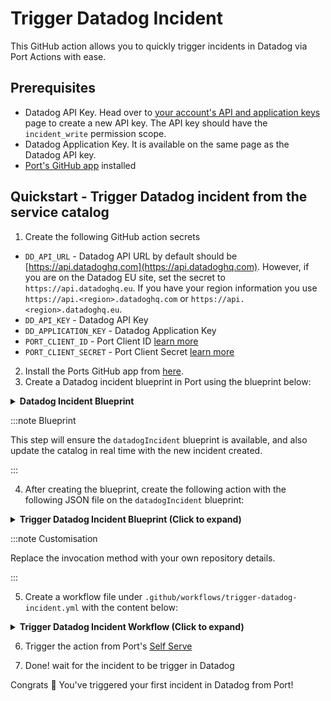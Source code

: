 # Trigger Datadog Incident
This GitHub action allows you to quickly trigger incidents in Datadog via Port Actions with ease.

## Prerequisites
* Datadog API Key. Head over to [your account's API and application keys](https://app.datadoghq.com/account/settings?_gl=1*47zn4y*_gcl_au*MTg2NDEzODgwMC4xNzA1NjQyMDUz*_ga*MTk2MjcxMTc2OC4xNzA1NjQyMDU0*_ga_KN80RDFSQK*MTcwNjAwNzI0MS40LjEuMTcwNjAwNzI0Mi4wLjAuMA..*_fplc*dHFWa3VWZ1YwQVM3QWIlMkZrbmFSWE5OdVFnMWJVRzFFeVhkRnJCVTN6JTJGNEx3Nkc5bmsyVW1VY2locW96ZzB4ekVlcWIyJTJGZnlxc3lpYWlLSzJjYzdpODdTTVZBRzkyUnh2c1NKUVhWR3VoZERnN1R5dVJabjRmSDVMeWIzeklnJTNEJTNE#api) page to create a new API key. The API key should have the `incident_write` permission scope.
* Datadog Application Key. It is available on the same page as the Datadog API key.
* [Port's GitHub app](https://github.com/apps/getport-io) installed

## Quickstart - Trigger Datadog incident from the service catalog

1. Create the following GitHub action secrets
* `DD_API_URL` - Datadog API URL by default should be [https://api.datadoghq.com](https://api.datadoghq.com). However, if you are on the Datadog EU site, set the secret to `https://api.datadoghq.eu`. If you have your region information you use `https://api.<region>.datadoghq.com` or `https://api.<region>.datadoghq.eu`.
* `DD_API_KEY` - Datadog API Key
* `DD_APPLICATION_KEY` - Datadog Application Key
* `PORT_CLIENT_ID` - Port Client ID [learn more](https://docs.getport.io/build-your-software-catalog/sync-data-to-catalog/api/#get-api-token)
* `PORT_CLIENT_SECRET` - Port Client Secret [learn more](https://docs.getport.io/build-your-software-catalog/sync-data-to-catalog/api/#get-api-token)

2. Install the Ports GitHub app from [here](https://github.com/apps/getport-io/installations/new).
3. Create a Datadog incident blueprint in Port using the blueprint below:

<details>
<summary><b>Datadog Incident Blueprint</b></summary>

```json showLineNumbers
{
    "identifier": "datadogIncident",
    "description": "This blueprint represents a Datadog incident in our software catalog",
    "title": "datadogIncident",
    "icon": "Datadog",
    "schema": {
      "properties": {
        "customerImpactScope": {
          "title": "Customer Impact Scope",
          "description": "A summary of the impact customers experienced during the incident.",
          "type": "string"
        },
        "customerImpacted": {
          "title": "Customer Impacted",
          "description": "A flag indicating whether the incident caused customer impact.",
          "type": "boolean",
          "default": false
        },
        "customerImpactStart": {
          "title": "Customer Impact Start",
          "type": "string",
          "description": "Start time of incident affecting customer",
          "format": "date-time"
        },
        "customerImpactEnd": {
          "title": "Customer Impact End",
          "description": "End timestamp of incident affecting customers",
          "type": "string",
          "format": "date-time"
        },
        "created": {
          "title": "Created At",
          "description": "Timestamp of incident creation",
          "type": "string",
          "format": "date-time"
        },
        "updatedAt": {
          "title": "Updated At",
          "description": "Last time incident was updated",
          "type": "string",
          "format": "date-time"
        },
        "customerImpactDuration": {
          "title": "Customer Impact Duration",
          "description": "Duration of customer impact",
          "type": "number"
        },
        "timeToDetect": {
          "title": "Time To Detect",
          "description": "Number of seconds it took to detect incident",
          "type": "number"
        },
        "timeToRepair": {
          "title": "Time To Repair",
          "description": "Number of seconds it took to fix incident",
          "type": "number"
        },
        "severity": {
          "title": "Severity",
          "description": "Severity of incident",
          "type": "string"
        },
        "state": {
          "title": "State",
          "description": "State of the incident",
          "type": "string"
        },
        "createdBy": {
          "title": "Created By",
          "description": "Name of user that created this incident",
          "type": "string"
        }
      },
      "required": []
    },
    "mirrorProperties": {},
    "calculationProperties": {},
    "aggregationProperties": {},
    "relations": {}
}
```

</details>

:::note Blueprint

This step will ensure the `datadogIncident` blueprint is available, and also update the catalog in real time with the new incident created.

:::

4. After creating the blueprint, create the following action with the following JSON file on the `datadogIncident` blueprint:

<details>
<summary><b>Trigger Datadog Incident Blueprint (Click to expand)</b></summary>

```json showLineNumbers
[
  {
    "identifier": "trigger_datadog_incident",
    "title": "Trigger Datadog Incident",
    "icon": "Datadog",
    "userInputs": {
      "properties": {
        "customerImpactScope": {
          "title": "Customer Impact Scope",
          "description": "A summary of the impact customers experienced during the incident.",
          "type": "string"
        },
        "customerImpacted": {
          "title": "Customer Impacted",
          "description": "A flag indicating whether the incident caused customer impact.",
          "type": "boolean"
        },
        "title": {
          "title": "Title",
          "description": "The title of the incident, which summarizes what happened.",
          "type": "string"
        },
        "notificationHandleName": {
          "title": "Notification Handle Name",
          "type": "string",
          "description": "The name of the notified handle."
        },
        "notificationHandleEmail": {
          "title": "Notification Handle Email",
          "description": "The email address used for the notification.",
          "type": "string",
          "pattern": "^[a-zA-Z0-9._-]+@[a-zA-Z0-9.-]+\\.[a-zA-Z]{2,4}$"
        }
      },
      "required": [
        "customerImpacted",
        "title"
      ],
      "order": [
        "title",
        "customerImpacted",
        "customerImpactScope",
        "notificationHandleName",
        "notificationHandleEmail"
      ]
    },
    "invocationMethod": {
      "type": "GITHUB",
      "org": "<Enter GitHub organization>",
      "repo": "<Enter GitHub repository>",
      "workflow": "trigger-datadog-incident.yml",
      "omitUserInputs": false,
      "omitPayload": false,
      "reportWorkflowStatus": true
    },
    "trigger": "CREATE",
    "description": "Triggers Datadog incident",
    "requiredApproval": false
  }
]
```
</details>

:::note Customisation

Replace the invocation method with your own repository details.

:::

5. Create a workflow file under `.github/workflows/trigger-datadog-incident.yml` with the content below:

<details>
<summary><b>Trigger Datadog Incident Workflow (Click to expand)</b></summary>

```yaml showLineNumbers
name: Trigger Datadog Incident
on:
  workflow_dispatch:
    inputs:
      customerImpactScope:
        type: string
      customerImpacted:
        type: boolean
      title:
        type: string
      notificationHandleName:
        type: string
      notificationHandleEmail:
        type: string
      port_payload:
        required: true
        description: Port's payload, including details for who triggered the action and
          general context (blueprint, run id, etc...)
        type: string
      secrets:
        DD_API_KEY:
          required: true
        DD_APPLICATION_KEY:
          required: true
        DD_API_URL:
          required: true
        PORT_CLIENT_ID:
          required: true
        PORT_CLIENT_SECRET:
          required: true
jobs:
  create-entity-in-port-and-update-run:

    runs-on: ubuntu-latest
    steps:
      - name: Inform start of Datadog incident creation
        uses: port-labs/port-github-action@v1
        with:
          clientId: ${{ secrets.PORT_CLIENT_ID }}
          clientSecret: ${{ secrets.PORT_CLIENT_SECRET }}
          baseUrl: https://api.getport.io
          operation: PATCH_RUN
          runId: ${{fromJson(inputs.port_payload).context.runId}}
          logMessage: Starting request to create Datadog incident

      - name: Create a Datadog incident
        id: datadog_incident
        uses: fjogeleit/http-request-action@v1
        with:
          url: "${{ secrets.DD_API_URL }}/api/v2/incidents"
          method: "POST"
          customHeaders: '{"Content-Type": "application/json", "DD-API-KEY": "${{ secrets.DD_API_KEY }}", "DD-APPLICATION-KEY": "${{ secrets.DD_APPLICATION_KEY }}"}'
          data: '{"data": {"type": "incidents", "attributes": {"customer_impact_scope": "${{ inputs.customerImpactScope }}", "customer_impacted": "${{ inputs.customerImpacted }}", "title": "${{ inputs.title }}", "notification_handles": [{"display_name": "${{ inputs.notificationHandleName }}", "handle": "${{ inputs.notificationHandleEmail }}"}]}}}'

      - name: Inform completion of Datadog incident creation
        uses: port-labs/port-github-action@v1
        with:
          clientId: ${{ secrets.PORT_CLIENT_ID }}
          clientSecret: ${{ secrets.PORT_CLIENT_SECRET }}
          baseUrl: https://api.getport.io
          operation: PATCH_RUN
          runId: ${{fromJson(inputs.port_payload).context.runId}}
          logMessage: Finished request to create Datadog incident
      
      - name: Inform ingestion of Datadog incident into Port
        uses: port-labs/port-github-action@v1
        with:
          clientId: ${{ secrets.PORT_CLIENT_ID }}
          clientSecret: ${{ secrets.PORT_CLIENT_SECRET }}
          baseUrl: https://api.getport.io
          operation: PATCH_RUN
          runId: ${{fromJson(inputs.port_payload).context.runId}}
          logMessage: Ingesting Datadog incident into Port

      - name: Convert dates to desired format
        id: format_date
        run: |
          customer_impact_start=$(date -d "${{ fromJson(steps.datadog_incident.outputs.response).data.attributes.customer_impact_start }}" -u +"%Y-%m-%dT%H:%M:%SZ")
          customer_impact_end=$(date -d "${{ fromJson(steps.datadog_incident.outputs.response).data.attributes.customer_impact_end }}" -u +"%Y-%m-%dT%H:%M:%SZ")
          created=$(date -d "${{ fromJson(steps.datadog_incident.outputs.response).data.attributes.created }}" -u +"%Y-%m-%dT%H:%M:%SZ")
          modified=$(date -d "${{ fromJson(steps.datadog_incident.outputs.response).data.attributes.modified }}" -u +"%Y-%m-%dT%H:%M:%SZ")
          echo "customer_impact_start=${customer_impact_start}" >> $GITHUB_OUTPUT
          echo "customer_impact_end=${customer_impact_end}" >> $GITHUB_OUTPUT
          echo "created=${created}" >> $GITHUB_OUTPUT
          echo "modified=${modified}" >> $GITHUB_OUTPUT

      - name: UPSERT Entity
        uses: port-labs/port-github-action@v1
        with:
          identifier: ${{ fromJson(steps.datadog_incident.outputs.response).data.id }}
          title: ${{ fromJson(steps.datadog_incident.outputs.response).data.attributes.title }}
          blueprint: datadogIncident
          properties: |-
            {
              "customerImpactScope": "${{ fromJson(steps.datadog_incident.outputs.response).data.attributes.customer_impact_scope }}",
              "customerImpacted": "${{ fromJson(steps.datadog_incident.outputs.response).data.attributes.customer_impacted }}",
              "customerImpactStart": "${{ steps.format_date.outputs.customer_impact_start }}",
              "customerImpactEnd": "${{ steps.format_date.outputs.customer_impact_end }}",
              "createdBy": "${{ fromJson(steps.datadog_incident.outputs.response).data.attributes.created_by.data.attributes.name }}",
              "created": "${{ steps.format_date.outputs.created }}",
              "updatedAt": "${{ steps.format_date.outputs.modified }}",
              "customerImpactDuration": "${{ fromJson(steps.datadog_incident.outputs.response).data.attributes.customer_impact_duration }}",
              "timeToDetect": "${{ fromJson(steps.datadog_incident.outputs.response).data.attributes.time_to_detect }}",
              "timeToRepair": "${{ fromJson(steps.datadog_incident.outputs.response).data.attributes.time_to_repair }}",
              "severity": "${{ fromJson(steps.datadog_incident.outputs.response).data.attributes.severity }}",
              "state": "${{ fromJson(steps.datadog_incident.outputs.response).data.attributes.state }}"
            }
          relations: "{}"
          clientId: ${{ secrets.PORT_CLIENT_ID }}
          clientSecret: ${{ secrets.PORT_CLIENT_SECRET }}
          baseUrl: https://api.getport.io
          operation: UPSERT
          runId: ${{fromJson(inputs.port_payload).context.runId}}
    
      - name: Inform completion of Datadog incident ingestion into Port
        uses: port-labs/port-github-action@v1
        with:
          clientId: ${{ secrets.PORT_CLIENT_ID }}
          clientSecret: ${{ secrets.PORT_CLIENT_SECRET }}
          baseUrl: https://api.getport.io
          operation: PATCH_RUN
          runId: ${{fromJson(inputs.port_payload).context.runId}}
          link: ${{ secrets.DD_API_URL }}/incidents/${{ fromJson(steps.datadog_incident.outputs.response).data.id }}
          logMessage: Finished request to ingest Datadog incident into Port

      - name: Inform of workflow completion
        uses: port-labs/port-github-action@v1
        with:
          clientId: ${{ secrets.PORT_CLIENT_ID }}
          clientSecret: ${{ secrets.PORT_CLIENT_SECRET }}
          baseUrl: https://api.getport.io
          operation: PATCH_RUN
          runId: ${{ fromJson(inputs.port_payload).context.runId }}
          logMessage: Workflow completed
```

</details>

6. Trigger the action from Port's [Self Serve](https://app.getport.io/self-serve)

7. Done! wait for the incident to be trigger in Datadog

Congrats 🎉 You've triggered your first incident in Datadog from Port!